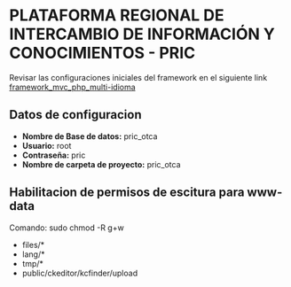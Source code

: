 # PLATAFORMA REGIONAL DE INTERCAMBIO DE INFORMACIÓN Y CONOCIMIENTOS - PRIC

Revisar las configuraciones iniciales del framework en el siguiente link [framework_mvc_php_multi-idioma](https://github.com/vicercavi/framework_mvc_php_multi-idioma)

## Datos de configuracion
- **Nombre de Base de datos:** pric_otca
- **Usuario:** root
- **Contraseña:** pric
- **Nombre de carpeta de proyecto:** pric_otca


## Habilitacion de permisos de escitura para www-data
Comando: sudo chmod -R g+w
- files/*
- lang/*
- tmp/*
- public/ckeditor/kcfinder/upload
